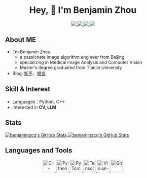 <h1 align="center">
  Hey, 👋  I'm Benjamin Zhou
</h1>
<p align="center">
  <a href="https://github.com/benjaminzcq">
    <img src="https://badges.strrl.dev/visits/benjaminzcq/benjaminzcq?style=flat-square&color=black&logo=github">
  </a>
  <a href="https://github.com/benjaminzcq">
    <img src="https://badges.strrl.dev/years/benjaminzcq?style=flat-square&color=black&logo=github">
  </a>
  <a href="https://github.com/benjaminzcq?tab=repositories">
    <img src="https://badges.strrl.dev/repos/benjaminzcq?style=flat-square&color=black&logo=github">
  </a>
  <a href="https://github.com/benjaminzcq">
    <img src="https://badges.strrl.dev/commits/monthly/benjaminzcq?style=flat-square&color=black&logo=github">
  </a>
</p>

## About ME

- I'm Benjamin Zhou
  -  a passionate image algorithm engineer from Beijing
  -  specializing in Medical Image Analysis and Computer Vision
  -  Master’s degree graduated from Tianjin University
- Blog: [知乎](https://www.zhihu.com/people/jia-ren-du-huai)、[掘金](https://juejin.cn/user/1212140480114873)

## Skill & Interest
- Languages：Python, C++ 
- Interested in **CV, LLM** 

## Stats
<a href="https://github.com/benjaminzcq/benjaminzcq">
  <img align="center" src="https://github-readme-stats.vercel.app/api/top-langs/?username=benjaminzcq&langs_count=10&layout=compact" alt="benjaminzcq's GitHub Stats" /></a><a href="https://github.com/benjaminzcq">
  <img align="center" src="https://github-readme-stats.vercel.app/api?username=benjaminzcq&show_icons=true&line_height=27&count_private=true&title_color=333&text_color=777" alt="benjaminzcq's GitHub Stats" /></a>

## Languages and Tools
<p align="center">
<a href='https://en.cppreference.com/w/cpp'>
  <img src='https://cdn.jsdelivr.net/npm/simple-icons@6.20.0/icons/cplusplus.svg' alt='C++' height='40'>
</a>
<a href='https://www.python.org/'>
  <img src="https://www.vectorlogo.zone/logos/python/python-icon.svg" alt="Python" height="40"/>
</a>
<a href="https://pytorch.org/"> 
  <img src="https://www.vectorlogo.zone/logos/pytorch/pytorch-icon.svg" alt="PyTorch" height="40"/> 
</a>
<a href='https://tensorflow.google.cn/'>
  <img src="https://www.vectorlogo.zone/logos/tensorflow/tensorflow-icon.svg" alt="TensorFlow" height="40"/> 
</a>
<a href='https://code.visualstudio.com/'>
  <img src="https://www.vectorlogo.zone/logos/visualstudio_code/visualstudio_code-icon.svg" alt="Visual-Studio-Code" height="40"/> 
</a>
<a href='https://git-scm.com/'>
  <img src="https://www.vectorlogo.zone/logos/git-scm/git-scm-icon.svg" alt="Git" height="40"/>
</a>
</p>
